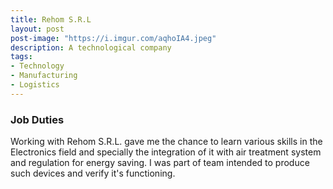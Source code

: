 ```yaml
---
title: Rehom S.R.L
layout: post
post-image: "https://i.imgur.com/aqhoIA4.jpeg"
description: A technological company
tags:
- Technology
- Manufacturing
- Logistics
---
```


### Job Duties

Working with Rehom S.R.L. gave me the chance to learn various skills in the Electronics field and specially the integration of it with air treatment system and regulation for energy saving. I was part of team intended to produce such devices and verify it's functioning.

